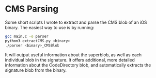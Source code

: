 # CMS Parsing

Some short scripts I wrote to extract and parse the CMS blob of an iOS binary. The easiest way to use is by running:
```sh
gcc main.c -o parser
python3 extractCMS.py <binary>
./parser <binary>_CMSBlob
```

It will output useful information about the superblob, as well as each individual blob in the signature. It offers additional, more detailed information about the CodeDirectory blob, and automatically extracts the signature blob from the binary.